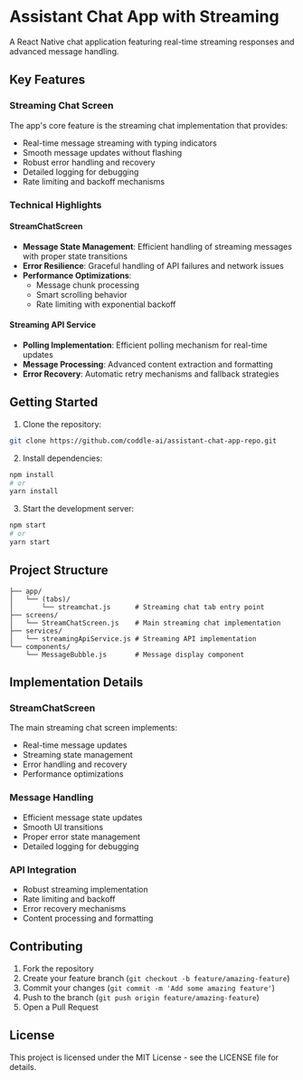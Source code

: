 # Assistant Chat App with Streaming

A React Native chat application featuring real-time streaming responses and advanced message handling.

## Key Features

### Streaming Chat Screen

The app's core feature is the streaming chat implementation that provides:

- Real-time message streaming with typing indicators
- Smooth message updates without flashing
- Robust error handling and recovery
- Detailed logging for debugging
- Rate limiting and backoff mechanisms

### Technical Highlights

#### StreamChatScreen

- **Message State Management**: Efficient handling of streaming messages with proper state transitions
- **Error Resilience**: Graceful handling of API failures and network issues
- **Performance Optimizations**:
  - Message chunk processing
  - Smart scrolling behavior
  - Rate limiting with exponential backoff

#### Streaming API Service

- **Polling Implementation**: Efficient polling mechanism for real-time updates
- **Message Processing**: Advanced content extraction and formatting
- **Error Recovery**: Automatic retry mechanisms and fallback strategies

## Getting Started

1. Clone the repository:

```bash
git clone https://github.com/coddle-ai/assistant-chat-app-repo.git
```

2. Install dependencies:

```bash
npm install
# or
yarn install
```

3. Start the development server:

```bash
npm start
# or
yarn start
```

## Project Structure

```
├── app/
│   └── (tabs)/
│       └── streamchat.js      # Streaming chat tab entry point
├── screens/
│   └── StreamChatScreen.js    # Main streaming chat implementation
├── services/
│   └── streamingApiService.js # Streaming API implementation
└── components/
    └── MessageBubble.js       # Message display component
```

## Implementation Details

### StreamChatScreen

The main streaming chat screen implements:

- Real-time message updates
- Streaming state management
- Error handling and recovery
- Performance optimizations

### Message Handling

- Efficient message state updates
- Smooth UI transitions
- Proper error state management
- Detailed logging for debugging

### API Integration

- Robust streaming implementation
- Rate limiting and backoff
- Error recovery mechanisms
- Content processing and formatting

## Contributing

1. Fork the repository
2. Create your feature branch (`git checkout -b feature/amazing-feature`)
3. Commit your changes (`git commit -m 'Add some amazing feature'`)
4. Push to the branch (`git push origin feature/amazing-feature`)
5. Open a Pull Request

## License

This project is licensed under the MIT License - see the LICENSE file for details.
